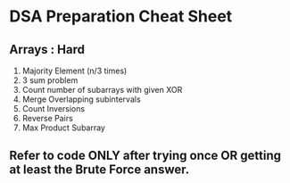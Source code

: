 
# DSA Preparation Cheat Sheet

## Arrays : Hard

1. Majority Element (n/3 times)
2. 3 sum problem
3. Count number of subarrays with given XOR
4. Merge Overlapping subintervals
5. Count Inversions
6. Reverse Pairs
7. Max Product Subarray

## Refer to code ONLY after trying once OR getting at least the Brute Force answer.